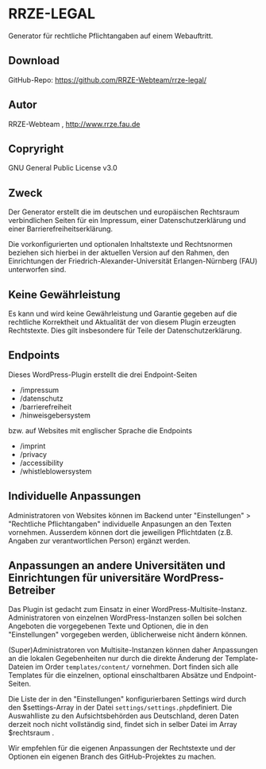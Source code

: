 # RRZE-LEGAL

Generator für rechtliche Pflichtangaben auf einem Webauftritt.


## Download 

GitHub-Repo: https://github.com/RRZE-Webteam/rrze-legal/


## Autor 
RRZE-Webteam , http://www.rrze.fau.de

## Copryright

GNU General Public License v3.0 


## Zweck 

Der Generator erstellt die im deutschen und europäischen Rechtsraum verbindlichen Seiten für ein Impressum, einer Datenschutzerklärung und einer Barrierefreiheitserklärung.

Die vorkonfigurierten und optionalen Inhaltstexte und Rechtsnormen beziehen sich hierbei in der aktuellen Version auf den Rahmen, den Einrichtungen der Friedrich-Alexander-Universität Erlangen-Nürnberg (FAU) unterworfen sind.


## Keine Gewährleistung

Es kann und wird keine Gewährleistung und Garantie gegeben auf die rechtliche Korrektheit 
und Aktualität der von diesem Plugin erzeugten Rechtstexte.
Dies gilt insbesondere für Teile der Datenschutzerklärung.


## Endpoints

Dieses WordPress-Plugin erstellt die drei Endpoint-Seiten
- /impressum
- /datenschutz 
- /barrierefreiheit
- /hinweisgebersystem
 
bzw. auf Websites mit englischer Sprache die Endpoints
-  /imprint
-  /privacy
-  /accessibility
-  /whistleblowersystem


## Individuelle Anpassungen

Administratoren von Websites können im Backend unter "Einstellungen" &gt; "Rechtliche Pflichtangaben" individuelle Anpasungen an den Texten vornehmen.
Ausserdem können dort die jeweiligen Pflichtdaten (z.B. Angaben zur verantwortlichen Person) ergänzt werden.


## Anpassungen an andere Universitäten und Einrichtungen für universitäre WordPress-Betreiber

Das Plugin ist gedacht zum Einsatz in einer WordPress-Multisite-Instanz. 
Administratoren von einzelnen WordPress-Instanzen sollen bei solchen Angeboten die vorgegebenen Texte und Optionen, die in den "Einstellungen" vorgegeben werden, üblicherweise nicht ändern können.

(Super)Administratoren von Multisite-Instanzen können daher Anpassungen an die lokalen Gegebenheiten nur durch die direkte Änderung der Template-Dateien im Order ```templates/content/``` vornehmen.
Dort finden sich alle Templates für die einzelnen, optional einschaltbaren Absätze und Endpoint-Seiten.

Die Liste der in den "Einstellungen" konfigurierbaren Settings wird durch den $settings-Array in der Datei ```settings/settings.php```definiert. 
Die Auswahlliste zu den Aufsichtsbehörden aus Deutschland, deren Daten derzeit noch nicht vollständig sind, findet sich in selber Datei im Array $rechtsraum .

Wir empfehlen für die eigenen Anpassungen der Rechtstexte und der Optionen ein eigenen Branch des GitHub-Projektes zu machen.
